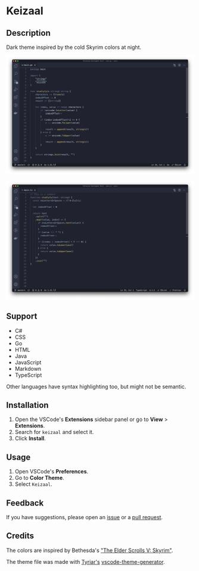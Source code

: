 # Keizaal

## Description

Dark theme inspired by the cold Skyrim colors at night.

![Go](images/go.png)

![TypeScript](images/ts.png)

## Support

- C#
- CSS
- Go
- HTML
- Java
- JavaScript
- Markdown
- TypeScript

Other languages have syntax highlighting too, but might not be semantic.

## Installation

1. Open the VSCode's **Extensions** sidebar panel or go to **View** > **Extensions**.
2. Search for `keizaal` and select it.
3. Click **Install**.

## Usage

1. Open VSCode's **Preferences**.
2. Go to **Color Theme**.
3. Select `Keizaal`.

## Feedback

If you have suggestions, please open an [issue](https://github.com/lewislbr/keizaal/issues) or a [pull request](https://github.com/lewislbr/keizaal/pulls).

## Credits

The colors are inspired by Bethesda's ["The Elder Scrolls V: Skyrim"](https://elderscrolls.bethesda.net/en/skyrim).

The theme file was made with [Tyriar's](https://github.com/Tyriar) [vscode-theme-generator](https://github.com/Tyriar/vscode-theme-generator).
